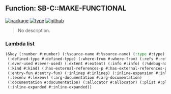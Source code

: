 ## Function: SB-C::MAKE-FUNCTIONAL
[![package](https://img.shields.io/badge/Package-SB--C-5f9ea0.svg?style=social&colorA=999999)](../) [![type](https://img.shields.io/badge/Type-Function-5f9ea0.svg?style=social&colorA=999999)](../#function) [![github](https://img.shields.io/badge/GitHub-View_the_source-5f9ea0.svg?style=social&colorA=999999&logo=github)](https://github.com/sbcl/sbcl/blob/master/src/compiler/node.lisp/) 

> No description.

### Lambda list
```cl
(&key (:number #:number) (:%source-name #:%source-name) (:type #:type)
 (:defined-type #:defined-type) (:where-from #:where-from) (:refs #:refs)
 (:ever-used #:ever-used) (:extent #:extent) (:info #:info) (:%debug-name #:%debug-name)
 (:kind #:kind) (:has-external-references-p #:has-external-references-p)
 (:entry-fun #:entry-fun) (:inlinep #:inlinep) (:inline-expansion #:inline-expansion)
 (:lexenv #:lexenv) (:arg-documentation #:arg-documentation)
 (:documentation #:documentation) (:allocator #:allocator) (:plist #:plist) (:xref #:xref)
 (:inline-expanded #:inline-expanded))
```
